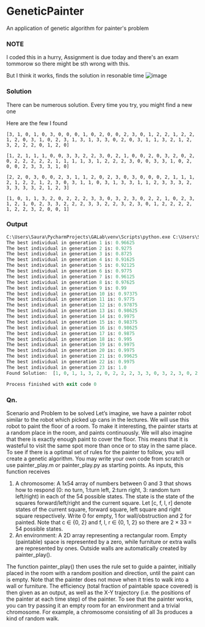 # GeneticPainter
An application of genetic algorithm for painter's problem

### NOTE
I coded this in a hurry, Assignment is due today and there's an exam tommorow so there might be sth wrong with this.

But I think it works, finds the solution in resonable time
![image](https://user-images.githubusercontent.com/69170305/227851368-239bb876-f564-4169-a642-d4ed1fd69688.png)

### Solution
There can be numerous solution. Every time you try, you might find a new one

Here are the few I found
```
[3, 1, 0, 1, 0, 3, 0, 0, 0, 1, 0, 2, 0, 0, 2, 3, 0, 1, 2, 2, 1, 2, 2, 1, 2, 0, 3, 1, 0, 2, 3, 1, 3, 1, 3, 3, 0, 2, 0, 3, 1, 1, 3, 2, 1, 2, 3, 2, 2, 2, 0, 1, 2, 0]
```

```
[1, 2, 1, 1, 1, 0, 0, 3, 3, 2, 2, 3, 0, 2, 1, 0, 0, 2, 0, 3, 2, 0, 2, 0, 2, 2, 2, 2, 2, 1, 1, 1, 1, 3, 1, 2, 2, 2, 3, 0, 0, 3, 3, 1, 0, 2, 0, 0, 2, 3, 3, 3, 1, 0]
```

```
[2, 2, 0, 3, 0, 0, 2, 3, 1, 1, 2, 0, 2, 3, 0, 3, 0, 0, 0, 2, 1, 1, 1, 2, 1, 2, 2, 1, 2, 3, 0, 3, 1, 1, 0, 3, 1, 3, 3, 1, 1, 2, 3, 3, 3, 2, 3, 3, 3, 3, 2, 1, 2, 3]
```

```
[1, 0, 1, 1, 3, 2, 0, 2, 2, 2, 3, 3, 0, 3, 2, 3, 0, 2, 2, 1, 0, 2, 3, 1, 2, 1, 0, 2, 3, 3, 2, 2, 2, 3, 3, 2, 2, 3, 2, 3, 0, 1, 2, 2, 2, 2, 1, 2, 2, 3, 2, 0, 0, 1]
```

### Output
```ps
C:\Users\Saura\PycharmProjects\GALab\venv\Scripts\python.exe C:\Users\Saura\PycharmProjects\GALab\main.py 
The best individual in generation 1 is: 0.96625
The best individual in generation 2 is: 0.9275
The best individual in generation 3 is: 0.8725
The best individual in generation 4 is: 0.91625
The best individual in generation 5 is: 0.92125
The best individual in generation 6 is: 0.9775
The best individual in generation 7 is: 0.96125
The best individual in generation 8 is: 0.97625
The best individual in generation 9 is: 0.99
The best individual in generation 10 is: 0.97375
The best individual in generation 11 is: 0.9775
The best individual in generation 12 is: 0.97875
The best individual in generation 13 is: 0.98625
The best individual in generation 14 is: 0.9975
The best individual in generation 15 is: 0.98375
The best individual in generation 16 is: 0.98625
The best individual in generation 17 is: 0.9875
The best individual in generation 18 is: 0.995
The best individual in generation 19 is: 0.9975
The best individual in generation 20 is: 0.9975
The best individual in generation 21 is: 0.99625
The best individual in generation 22 is: 0.9975
The best individual in generation 23 is: 1.0
Found Solution:  [1, 0, 1, 1, 3, 2, 0, 2, 2, 2, 3, 3, 0, 3, 2, 3, 0, 2, 2, 1, 0, 2, 3, 1, 2, 1, 0, 2, 3, 3, 2, 2, 2, 3, 3, 2, 2, 3, 2, 3, 0, 1, 2, 2, 2, 2, 1, 2, 2, 3, 2, 0, 0, 1]

Process finished with exit code 0
```


### Qn.
Scenario and Problem to be solved
Let’s imagine, we have a painter robot similar to the robot which picked up cans in the lectures.
We will use this robot to paint the floor of a room. To make it interesting, the painter starts at a
random place in the room, and paints continuously. We will also imagine that there is exactly
enough paint to cover the floor. This means that it is wasteful to visit the same spot more than
once or to stay in the same place. To see if there is a optimal set of rules for the painter to follow,
you will create a genetic algorithm. You may write your own code from scratch or use
painter_play.m or painter_play.py as starting points.
As inputs, this function receives
1. A chromosome: A 1x54 array of numbers between 0 and 3 that shows how to respond
(0: no turn, 1:turn left, 2:turn right, 3: random turn left/right) in each of the 54 possible
states. The state is the state of the squares forward/left/right and the current square. Let
[c, f, l, r] denote states of the current square, forward square, left square and right square
respectively. Write 0 for empty, 1 for wall/obstruction and 2 for painted.
Note that c ∈ {0, 2} and f, l, r ∈ {0, 1, 2} so there are 2 × 33 = 54 possible states.
2. An environment: A 2D array representing a rectangular room. Empty (paintable) space is
represented by a zero, while furniture or extra walls are represented by ones. Outside
walls are automatically created by painter_play().

The function painter_play() then uses the rule set to guide a painter, initially placed in the room
with a random position and direction, until the paint can is empty. Note that the painter does not
move when it tries to walk into a wall or furniture. The efficiency (total fraction of paintable
space covered) is then given as an output, as well as the X-Y trajectory (i.e. the positions of the
painter at each time step) of the painter. To see that the painter works, you can try passing it an
empty room for an environment and a trivial chromosome. For example, a chromosome
consisting of all 3s produces a kind of random walk. 
